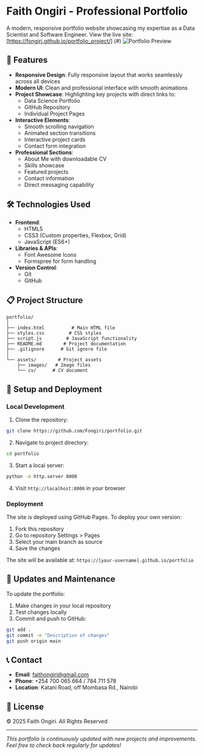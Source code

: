 # Faith Ongiri - Professional Portfolio

A modern, responsive portfolio website showcasing my expertise as a Data Scientist and Software Engineer. View the live site: [https://fongiri.github.io/portfolio_project/] (#) 
![Portfolio Preview](preview.png)

## 🌟 Features

- **Responsive Design**: Fully responsive layout that works seamlessly across all devices
- **Modern UI**: Clean and professional interface with smooth animations
- **Project Showcase**: Highlighting key projects with direct links to:
  - Data Science Portfolio
  - GitHub Repository
  - Individual Project Pages
- **Interactive Elements**: 
  - Smooth scrolling navigation
  - Animated section transitions
  - Interactive project cards
  - Contact form integration
- **Professional Sections**:
  - About Me with downloadable CV
  - Skills showcase
  - Featured projects
  - Contact information
  - Direct messaging capability

## 🛠️ Technologies Used

- **Frontend**:
  - HTML5
  - CSS3 (Custom properties, Flexbox, Grid)
  - JavaScript (ES6+)
- **Libraries & APIs**:
  - Font Awesome Icons
  - Formspree for form handling
- **Version Control**:
  - Git
  - GitHub

## 📋 Project Structure

```
portfolio/
│
├── index.html          # Main HTML file
├── styles.css         # CSS styles
├── script.js         # JavaScript functionality
├── README.md        # Project documentation
├── .gitignore      # Git ignore file
│
└── assets/        # Project assets
    ├── images/   # Image files
    └── cv/      # CV document
```

## 🚀 Setup and Deployment

### Local Development

1. Clone the repository:
```bash
git clone https://github.com/Fongiri/portfolio.git
```

2. Navigate to project directory:
```bash
cd portfolio
```

3. Start a local server:
```bash
python -m http.server 8000
```

4. Visit `http://localhost:8000` in your browser

### Deployment

The site is deployed using GitHub Pages. To deploy your own version:

1. Fork this repository
2. Go to repository Settings > Pages
3. Select your main branch as source
4. Save the changes

The site will be available at: `https://[your-username].github.io/portfolio`

## 🔄 Updates and Maintenance

To update the portfolio:

1. Make changes in your local repository
2. Test changes locally
3. Commit and push to GitHub:
```bash
git add .
git commit -m "Description of changes"
git push origin main
```

## 📞 Contact

- **Email**: faithongiri@gmail.com
- **Phone**: +254 700 065 664 / 784 711 578
- **Location**: Katani Road, off Mombasa Rd., Nairobi

## 📜 License

© 2025 Faith Ongiri. All Rights Reserved

---

*This portfolio is continuously updated with new projects and improvements. Feel free to check back regularly for updates!* 
